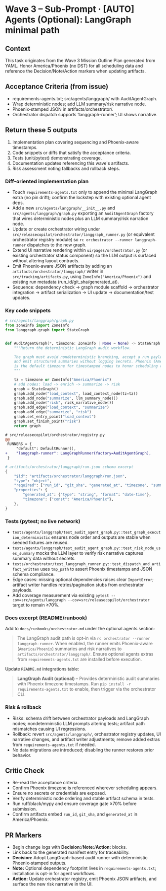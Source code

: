 # Wave 3 – Sub-Prompt · [AUTO] Agents (Optional): LangGraph minimal path

## Context
This task originates from the Wave 3 Mission Outline Plan generated from YAML. Honor America/Phoenix (no DST) for all scheduling data and reference the Decision/Note/Action markers when updating artifacts.

## Acceptance Criteria (from issue)
- requirements-agents.txt; src/agents/langgraph/ with AuditAgentGraph.
- Wrap deterministic nodes; add LLM summary/risk narrative node.
- Phoenix-stamped JSON in artifacts/orchestrator/.
- Orchestrator dispatch supports ‘langgraph-runner’; UI shows narrative.

## Return these 5 outputs
1. Implementation plan covering sequencing and Phoenix-aware timestamps.
2. Code snippets or diffs that satisfy the acceptance criteria.
3. Tests (unit/pytest) demonstrating coverage.
4. Documentation updates referencing this wave's artifacts.
5. Risk assessment noting fallbacks and rollback steps.

### Diff-oriented implementation plan
- Touch `requirements-agents.txt` only to append the minimal LangGraph extra (no pin drift); confirm the lockstep with existing optional agent deps.
- Add a new `src/agents/langgraph/__init__.py` and `src/agents/langgraph/graph.py` exporting an `AuditAgentGraph` factory that wires deterministic nodes plus an LLM summary/risk narration node.
- Update or create orchestrator wiring under `src/releasecopilot/orchestrator/langgraph_runner.py` (or equivalent orchestrator registry module) so `rc orchestrator --runner langgraph-runner` dispatches to the new graph.
- Extend UI narrative rendering within `ui/pages/orchestrator.py` (or existing orchestrator status component) so the LLM output is surfaced without altering layout contracts.
- Emit Phoenix-aware JSON artifacts by adding an `artifacts/orchestrator/langgraph/` writer in `src/tracking/artifacts.py`, using `ZoneInfo("America/Phoenix")` and existing run metadata (run_id/git_sha/generated_at).
- Sequence: dependency check → graph module scaffold → orchestrator integration → artifact serialization → UI update → documentation/test updates.

### Key code snippets
```python
# src/agents/langgraph/graph.py
from zoneinfo import ZoneInfo
from langgraph.graph import StateGraph


def AuditAgentGraph(*, timezone: ZoneInfo | None = None) -> StateGraph:
    """Return the deterministic LangGraph audit workflow.

    The graph must avoid nondeterministic branching, accept a run payload dict,
    and emit structured summaries without logging secrets. Phoenix (America/Phoenix)
    is the default timezone for timestamped nodes to honor scheduling rules.
    """

    tz = timezone or ZoneInfo("America/Phoenix")
    # add nodes: load -> enrich -> summarize -> risk
    graph = StateGraph()
    graph.add_node("load_context", load_context_node(tz=tz))
    graph.add_node("summarize", llm_summary_node())
    graph.add_node("risk", risk_narrative_node())
    graph.add_edge("load_context", "summarize")
    graph.add_edge("summarize", "risk")
    graph.set_entry_point("load_context")
    graph.set_finish_point("risk")
    return graph
```

```diff
# src/releasecopilot/orchestrator/registry.py
@@
 RUNNERS = {
     "default": DefaultRunner(),
+    "langgraph-runner": LangGraphRunner(factory=AuditAgentGraph),
 }
```

```python
# artifacts/orchestrator/langgraph/run.json schema excerpt
{
    "$id": "artifacts/orchestrator/langgraph/run.json",
    "type": "object",
    "required": ["run_id", "git_sha", "generated_at", "timezone", "summary", "risk"],
    "properties": {
        "generated_at": {"type": "string", "format": "date-time"},
        "timezone": {"const": "America/Phoenix"},
    },
}
```

### Tests (pytest; no live network)
- `tests/agents/langgraph/test_audit_agent_graph.py::test_graph_execution_deterministic` ensures node order and outputs are stable when seeded fixtures are reused.
- `tests/agents/langgraph/test_audit_agent_graph.py::test_risk_node_uses_summary` mocks the LLM layer to verify risk narrative captures summary data without secrets.
- `tests/orchestrator/test_langgraph_runner.py::test_dispatch_and_artifact_written` uses `tmp_path` to assert Phoenix timestamps and JSON schema compliance.
- Edge cases: missing optional dependencies raises clear `ImportError`; artifact writer handles retries/pagination stubs from orchestrator payloads.
- Add coverage measurement via existing `pytest --cov=src/agents/langgraph --cov=src/releasecopilot/orchestrator` target to remain ≥70%.

### Docs excerpt (README/runbook)
Add to `docs/runbooks/orchestrator.md` under the optional agents section:

> The LangGraph audit path is opt-in via `rc orchestrator --runner langgraph-runner`. When enabled, the runner emits Phoenix-aware (`America/Phoenix`) summaries and risk narratives to `artifacts/orchestrator/langgraph/`. Ensure optional agents extras from `requirements-agents.txt` are installed before execution.

Update `README.md` integrations table:

> **LangGraph Audit (optional)** – Provides deterministic audit summaries with Phoenix timezone timestamps. Run `pip install -r requirements-agents.txt` to enable, then trigger via the orchestrator CLI.

### Risk & rollback
- Risks: schema drift between orchestrator payloads and LangGraph nodes; nondeterministic LLM prompts altering tests; artifact path mismatches causing UI regressions.
- Rollback: revert `src/agents/langgraph/`, orchestrator registry updates, UI narrative changes, and artifact writer adjustments; remove added extras from `requirements-agents.txt` if needed.
- No data migrations are introduced; disabling the runner restores prior behavior.

## Critic Check
- Re-read the acceptance criteria.
- Confirm Phoenix timezone is referenced wherever scheduling appears.
- Ensure no secrets or credentials are exposed.
- Verify deterministic node ordering and stable artifact schema in tests.
- Run ruff/black/mypy and ensure coverage gate ≥70% before submission.
- Confirm artifacts embed `run_id`, `git_sha`, and `generated_at` in America/Phoenix.

## PR Markers
- Begin change logs with **Decision:**/**Note:**/**Action:** blocks.
- Link back to the generated manifest entry for traceability.
- **Decision:** Adopt LangGraph-based audit runner with deterministic Phoenix-stamped outputs.
- **Note:** Optional dependency footprint lives in `requirements-agents.txt`; installation is opt-in for agent workflows.
- **Action:** Update orchestrator registry, emit Phoenix JSON artifacts, and surface the new risk narrative in the UI.